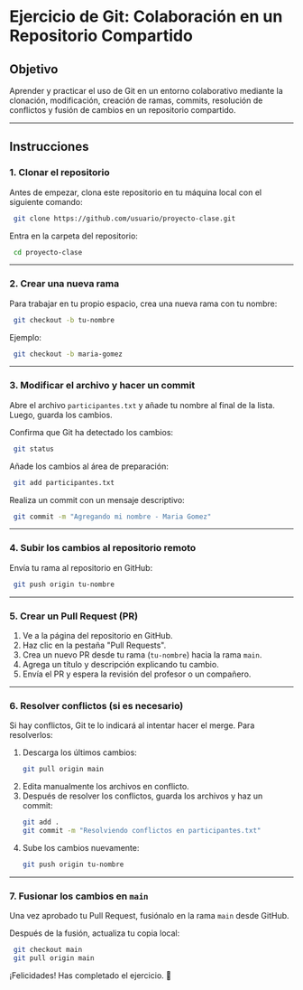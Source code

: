 # **Ejercicio de Git: Colaboración en un Repositorio Compartido**

## **Objetivo**
Aprender y practicar el uso de Git en un entorno colaborativo mediante la clonación, modificación, creación de ramas, commits, resolución de conflictos y fusión de cambios en un repositorio compartido.

---

## **Instrucciones**

### **1. Clonar el repositorio**
Antes de empezar, clona este repositorio en tu máquina local con el siguiente comando:

```bash
 git clone https://github.com/usuario/proyecto-clase.git
```

Entra en la carpeta del repositorio:

```bash
 cd proyecto-clase
```

---

### **2. Crear una nueva rama**
Para trabajar en tu propio espacio, crea una nueva rama con tu nombre:

```bash
 git checkout -b tu-nombre
```

Ejemplo:
```bash
 git checkout -b maria-gomez
```

---

### **3. Modificar el archivo y hacer un commit**
Abre el archivo `participantes.txt` y añade tu nombre al final de la lista. Luego, guarda los cambios.

Confirma que Git ha detectado los cambios:
```bash
 git status
```

Añade los cambios al área de preparación:
```bash
 git add participantes.txt
```

Realiza un commit con un mensaje descriptivo:
```bash
 git commit -m "Agregando mi nombre - Maria Gomez"
```

---

### **4. Subir los cambios al repositorio remoto**
Envía tu rama al repositorio en GitHub:
```bash
 git push origin tu-nombre
```

---

### **5. Crear un Pull Request (PR)**
1. Ve a la página del repositorio en GitHub.
2. Haz clic en la pestaña "Pull Requests".
3. Crea un nuevo PR desde tu rama (`tu-nombre`) hacia la rama `main`.
4. Agrega un título y descripción explicando tu cambio.
5. Envía el PR y espera la revisión del profesor o un compañero.

---

### **6. Resolver conflictos (si es necesario)**
Si hay conflictos, Git te lo indicará al intentar hacer el merge. Para resolverlos:

1. Descarga los últimos cambios:
   ```bash
   git pull origin main
   ```
2. Edita manualmente los archivos en conflicto.
3. Después de resolver los conflictos, guarda los archivos y haz un commit:
   ```bash
   git add .
   git commit -m "Resolviendo conflictos en participantes.txt"
   ```
4. Sube los cambios nuevamente:
   ```bash
   git push origin tu-nombre
   ```

---

### **7. Fusionar los cambios en `main`**
Una vez aprobado tu Pull Request, fusiónalo en la rama `main` desde GitHub.

Después de la fusión, actualiza tu copia local:
```bash
 git checkout main
 git pull origin main
```

¡Felicidades! Has completado el ejercicio. 🎉
